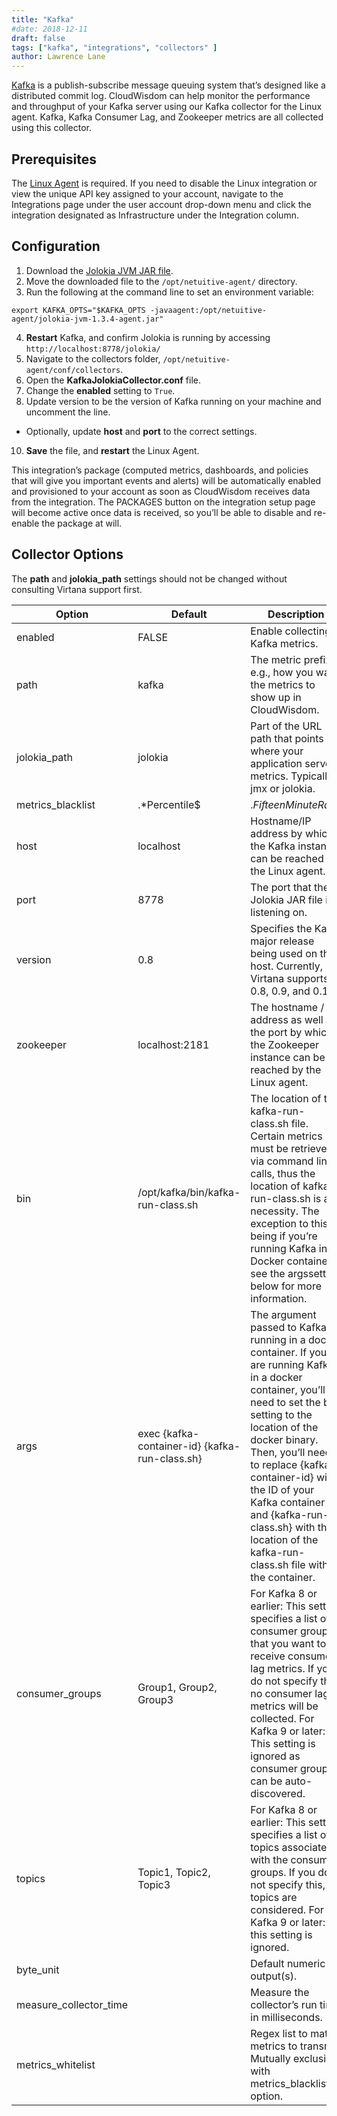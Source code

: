 ```yaml
---
title: "Kafka"
#date: 2018-12-11
draft: false
tags: ["kafka", "integrations", "collectors" ]
author: Lawrence Lane
---
```

[Kafka](http://kafka.apache.org/) is a publish-subscribe message queuing system that’s designed like a distributed commit log. CloudWisdom can help monitor the performance and throughput of your Kafka server using our Kafka collector for the Linux agent. Kafka, Kafka Consumer Lag, and Zookeeper metrics are all collected using this collector.

## Prerequisites

The [Linux Agent][1] is required. If you need to disable the Linux integration or view the unique API key assigned to your account, navigate to the Integrations page under the user account drop-down menu and click the integration designated as Infrastructure under the Integration column.

## Configuration

1. Download the [Jolokia JVM JAR file](http://search.maven.org/remotecontent?filepath=org/jolokia/jolokia-jvm/1.3.4/jolokia-jvm-1.3.4-agent.jar).
2. Move the downloaded file to the `/opt/netuitive-agent/` directory.
3. Run the following at the command line to set an environment variable:
```
export KAFKA_OPTS="$KAFKA_OPTS -javaagent:/opt/netuitive-agent/jolokia-jvm-1.3.4-agent.jar"
```
4. **Restart** Kafka, and confirm Jolokia is running by accessing `http://localhost:8778/jolokia/`
5. Navigate to the collectors folder, `/opt/netuitive-agent/conf/collectors`.
6. Open the **KafkaJolokiaCollector.conf** file.
7. Change the **enabled** setting to `True`.
8. Update version to be the version of Kafka running on your machine and uncomment the line.
  - Optionally, update **host** and **port** to the correct settings.
10. **Save** the file, and **restart** the Linux Agent.

This integration’s package (computed metrics, dashboards, and policies that will give you important events and alerts) will be automatically enabled and provisioned to your account as soon as CloudWisdom receives data from the integration. The PACKAGES button on the integration setup page will become active once data is received, so you’ll be able to disable and re-enable the package at will.

## Collector Options

The **path** and **jolokia_path** settings should not be changed without consulting Virtana support first.

| Option                 | Default                                                                                                                                                 | Description                                                                                                                                                                                                                                                                                                                                                                |
|------------------------|---------------------------------------------------------------------------------------------------------------------------------------------------------|----------------------------------------------------------------------------------------------------------------------------------------------------------------------------------------------------------------------------------------------------------------------------------------------------------------------------------------------------------------------------|
| enabled                | FALSE                                                                                                                                                   | Enable collecting Kafka metrics.                                                                                                                                                                                                                                                                                                                                           |
| path                   | kafka                                                                                                                                                   | The metric prefix, e.g., how you want the metrics to show up in CloudWisdom.                                                                                                                                                                                                                                                                                                  |
| jolokia_path           | jolokia                                                                                                                                                 | Part of the URL path that points to where your application serves metrics. Typically jmx or jolokia.                                                                                                                                                                                                                                                                       |
| metrics_blacklist      | .*Percentile$|.*FifteenMinuteRate.*|.*FiveMinuteRate.*|.*\.MeanRate$|.*\.OneMinuteRate.*|.*\.StdDev$|.*Metadata.*|.*__consumer_offsets.*|.*\.(Min|Max)$ | Regex list to match metrics to block. Mutually exclusive with metrics_whitelist option.                                                                                                                                                                                                                                                                                    |
| host                   | localhost                                                                                                                                               | Hostname/IP address by which the Kafka instance can be reached by the Linux agent.                                                                                                                                                                                                                                                                                         |
| port                   | 8778                                                                                                                                                    | The port that the Jolokia JAR file is listening on.                                                                                                                                                                                                                                                                                                                        |
| version                | 0.8                                                                                                                                                     | Specifies the Kafka major release being used on the host. Currently, Virtana supports 0.8, 0.9, and 0.10.                                                                                                                                                                                                                                                                 |
| zookeeper              | localhost:2181                                                                                                                                          | The hostname / IP address as well as the port by which the Zookeeper instance can be reached by the Linux agent.                                                                                                                                                                                                                                                           |
| bin                    | /opt/kafka/bin/kafka-run-class.sh                                                                                                                       | The location of the kafka-run-class.sh file. Certain metrics must be retrieved via command line calls, thus the location of kafka-run-class.sh is a necessity. The exception to this being if you’re running Kafka in a Docker container; see the argssetting below for more information.                                                                                  |
| args                   | exec {kafka-container-id} {kafka-run-class.sh}                                                                                                          | The argument passed to Kafka running in a docker container. If you are running Kafka in a docker container, you’ll need to set the bin setting to the location of the docker binary. Then, you’ll need to replace {kafka-container-id} with the ID of your Kafka container and {kafka-run-class.sh} with the location of the kafka-run-class.sh file within the container. |
| consumer_groups        | Group1, Group2, Group3                                                                                                                                  | For Kafka 8 or earlier: This setting specifies a list of consumer groups that you want to receive consumer lag metrics. If you do not specify this, no consumer lag metrics will be collected. For Kafka 9 or later: This setting is ignored as consumer groups can be auto-discovered.                                                                                    |
| topics                 | Topic1, Topic2, Topic3                                                                                                                                  | For Kafka 8 or earlier: This setting specifies a list of topics associated with the consumer groups. If you do not specify this, all topics are considered. For Kafka 9 or later: this setting is ignored.                                                                                                                                                                 |
| byte_unit              |                                                                                                                                                         | Default numeric output(s).                                                                                                                                                                                                                                                                                                                                                 |
| measure_collector_time |                                                                                                                                                         | Measure the collector’s run time in milliseconds.                                                                                                                                                                                                                                                                                                                          |
| metrics_whitelist      |                                                                                                                                                         | Regex list to match metrics to transmit. Mutually exclusive with metrics_blacklist option.                                                                                                                                                                                                                                                                                 |

[1]: /integrations/agents/linux-agent

